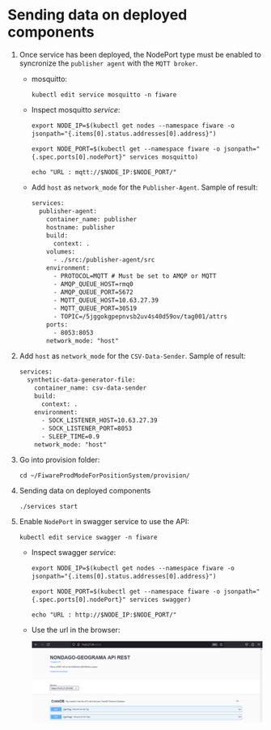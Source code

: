 # Sending data on deployed components

1. Once service has been deployed, the NodePort type must be enabled to syncronize the `publisher agent` with the `MQTT broker`.

    - mosquitto:

        ```console
        kubectl edit service mosquitto -n fiware
        ```

    - Inspect mosquitto *service*:
        
        ```console
        export NODE_IP=$(kubectl get nodes --namespace fiware -o jsonpath="{.items[0].status.addresses[0].address}")
        ```
        
        ```console
        export NODE_PORT=$(kubectl get --namespace fiware -o jsonpath="{.spec.ports[0].nodePort}" services mosquitto)
        ```
        
        ```console
        echo "URL : mqtt://$NODE_IP:$NODE_PORT/"
        ```

    - Add `host` as `network_mode` for the `Publisher-Agent`. Sample of result:
    
        ```console        
        services:
          publisher-agent:
            container_name: publisher
            hostname: publisher
            build:
              context: .
            volumes:
              - ./src:/publisher-agent/src
            environment:
              - PROTOCOL=MQTT # Must be set to AMQP or MQTT
              - AMQP_QUEUE_HOST=rmq0
              - AMQP_QUEUE_PORT=5672
              - MQTT_QUEUE_HOST=10.63.27.39
              - MQTT_QUEUE_PORT=30519
              - TOPIC=/5jggokgpepnvsb2uv4s40d59ov/tag001/attrs
            ports:
              - 8053:8053
            network_mode: "host"
        ```

2. Add `host` as `network_mode` for the `CSV-Data-Sender`. Sample of result:

    
    ```console
    services:
      synthetic-data-generator-file:
        container_name: csv-data-sender
        build:
          context: .
        environment:
          - SOCK_LISTENER_HOST=10.63.27.39
          - SOCK_LISTENER_PORT=8053
          - SLEEP_TIME=0.9
        network_mode: "host"
    ```

3. Go into provision folder:

    ```console
    cd ~/FiwareProdModeForPositionSystem/provision/
    ```

4. Sending data on deployed components

    ```console
    ./services start
    ```

5. Enable `NodePort` in swagger service to use the API:

    ```console
    kubectl edit service swagger -n fiware
    ```

    - Inspect swagger *service*:
        
        ```console
        export NODE_IP=$(kubectl get nodes --namespace fiware -o jsonpath="{.items[0].status.addresses[0].address}")
        ```
        
        ```console
        export NODE_PORT=$(kubectl get --namespace fiware -o jsonpath="{.spec.ports[0].nodePort}" services swagger)
        ```
        
        ```console
        echo "URL : http://$NODE_IP:$NODE_PORT/"
        ```
    
    - Use the url in the browser:

       ![Swagger](./images/swagger.PNG)